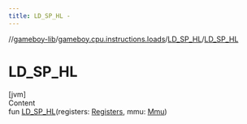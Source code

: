 ```yaml
---
title: LD_SP_HL -
---
```

//[gameboy-lib](../../index.md)/[gameboy.cpu.instructions.loads](../index.md)/[LD_SP_HL](index.md)/[LD_SP_HL](-l-d_-s-p_-h-l.md)



# LD_SP_HL  
[jvm]  
Content  
fun [LD_SP_HL](-l-d_-s-p_-h-l.md)(registers: [Registers](../../gameboy.cpu/-registers/index.md), mmu: [Mmu](../../gameboy.memory/-mmu/index.md))  



